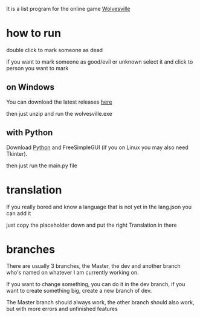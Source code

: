 It is a list program for the online game [Wolvesville](https://www.wolvesville.com/) 


# how to run 

double click to mark someone as dead

if you want to mark someone as good/evil or unknown select it and click to person you want to mark

## on Windows
You can download the latest releases [here](https://github.com/Platzhalten/Wolvesville_list/releases) 

then just unzip and run the wolvesville.exe

## with Python
Download [Python](https://www.python.org/) and FreeSimpleGUI (if you on Linux you may also need Tkinter). 

then just run the main.py file

# translation
If you really bored and know a language that is not yet in the lang.json you can add it

just copy the placeholder down and put the right Translation in there

# branches 
There are usually 3 branches, the Master, the dev and another branch who's named on whatever I am currently working on. 

If you want to change something, you can do it in the dev branch, if you want to create something big, create a new branch of dev.

The Master branch should always work, the other branch should also work, but with more errors and unfinished features

